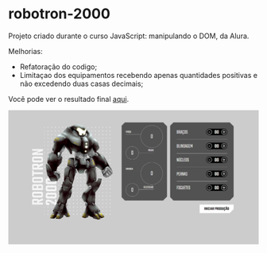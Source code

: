 # robotron-2000
Projeto criado durante o curso JavaScript: manipulando o DOM, da Alura.

Melhorias: 
- Refatoração do codigo; 
- Limitaçao dos equipamentos recebendo apenas quantidades positivas e não excedendo duas casas decimais;

Você pode ver o resultado final [aqui](https://jessicalorenzon.github.io/robotron-2000).

![robotron-2000](robotron-2000.png)
